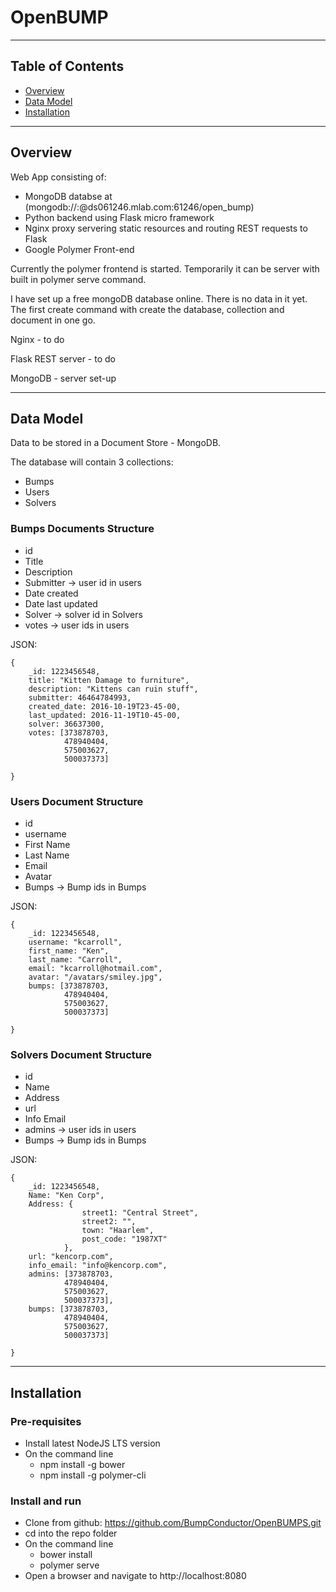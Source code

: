 # OpenBUMP

---

## Table of Contents
  * [Overview](#overview)
  * [Data Model](#data-model)
  * [Installation](#installation)

---

## Overview <a id="overview"></a>

Web App consisting of:

- MongoDB databse at (mongodb://<dbuser>:<dbpassword>@ds061246.mlab.com:61246/open_bump)
- Python backend using Flask micro framework
- Nginx proxy servering static resources and routing REST requests to Flask
- Google Polymer Front-end

Currently the polymer frontend is started. Temporarily it can be server with built in polymer serve command.

I have set up a free mongoDB database online. There is no data in it yet. The first create command with create the database, collection and document in one go.

Nginx - to do

Flask REST server - to do

MongoDB - server set-up

---

## Data Model <a id="data-model"></a>

Data to be stored in a Document Store - MongoDB.

The database will contain 3 collections:
- Bumps
- Users
- Solvers

### Bumps Documents Structure

- id	
- Title
- Description
- Submitter -> user id in users
- Date created
- Date last updated
- Solver -> solver id in Solvers
- votes -> user ids in users

JSON:

    {
	    _id: 1223456548,
	    title: "Kitten Damage to furniture",
	    description: "Kittens can ruin stuff",
	    submitter: 46464784993,
	    created_date: 2016-10-19T23-45-00,
	    last_updated: 2016-11-19T10-45-00,
		solver: 36637300,
		votes: [373878703,
				478940404,
				575003627,
				500037373]

    }



### Users Document Structure

- id
- username
- First Name
- Last Name
- Email
- Avatar
- Bumps -> Bump ids in Bumps

JSON:

    {
	    _id: 1223456548,
	    username: "kcarroll",
	    first_name: "Ken",
	    last_name: "Carroll",
	    email: "kcarroll@hotmail.com",
	    avatar: "/avatars/smiley.jpg",
		bumps: [373878703,
				478940404,
				575003627,
				500037373]

    }


### Solvers Document Structure

- id
- Name
- Address
- url
- Info Email
- admins -> user ids in users
- Bumps -> Bump ids in Bumps

JSON:

    {
	    _id: 1223456548,
	    Name: "Ken Corp",
	    Address: {
					street1: "Central Street",
					street2: "",
					town: "Haarlem",
					post_code: "1987XT"
				},
	    url: "kencorp.com",
	    info_email: "info@kencorp.com",
		admins: [373878703,
				478940404,
				575003627,
				500037373],
		bumps: [373878703,
				478940404,
				575003627,
				500037373]

    }

---

## Installation <a id="installation"></a>

### Pre-requisites

- Install latest NodeJS LTS version
- On the command line
    - npm install -g bower
    - npm install -g polymer-cli
### Install and run

- Clone from github: https://github.com/BumpConductor/OpenBUMPS.git
- cd into the repo folder
- On the command line
    - bower install
	- polymer serve
- Open a browser and navigate to http://localhost:8080

